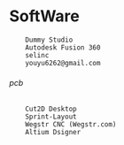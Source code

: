# SoftWare
        Dummy Studio
        Autodesk Fusion 360
        selinc
        youyu6262@gmail.com
###### pcb
        Cut2D Desktop
        Sprint-Layout
        Wegstr CNC (Wegstr.com)
        Altium Dsigner
